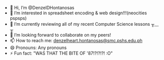 - 👋 Hi, I’m @DenzelDHontanosas
- 👀 I’m interested in spreadsheet encoding & web design!!!(neocities pspsps)
- 🌱 I’m currently reviewing all of my recent Computer Science lessons ╥﹏╥
- 💞️ I’m looking forward to collaborate on my peers!
- 📫 How to reach me: denzelheart.hontanosas@smc.pshs.edu.ph
- 😄 Pronouns: Any pronouns
- ⚡ Fun fact: "WAS THAT THE BITE OF '87!?!?!?! :O"

<!---
DenzelDHontanosas/DenzelDHontanosas is a ✨ special ✨ repository because its `README.md` (this file) appears on your GitHub profile.
You can click the Preview link to take a look at your changes.
--->
